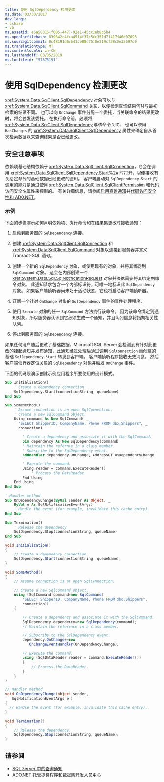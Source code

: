 ```yaml
---
title: 使用 SqlDependency 检测更改
ms.date: 03/30/2017
dev_langs:
- csharp
- vb
ms.assetid: e6a58316-f005-4477-92e1-45cc2eb8c5b4
ms.openlocfilehash: 839642c4fea45f4f37c5dc351d71417d46d07093
ms.sourcegitcommit: 0c48191d6d641ce88d7510e319cf38c0e35697d0
ms.translationtype: MT
ms.contentlocale: zh-CN
ms.lasthandoff: 03/05/2019
ms.locfileid: "57376191"
---
```

# <a name="detecting-changes-with-sqldependency"></a>使用 SqlDependency 检测更改

<xref:System.Data.SqlClient.SqlDependency> 对象可以与 <xref:System.Data.SqlClient.SqlCommand> 关联，以便检测查询结果何时与最初检索的结果不同。 也可以向 `OnChange` 事件分配一个委托，当关联命令的结果更改时，将会触发该委托。 在执行命令前，必须将 <xref:System.Data.SqlClient.SqlDependency> 与该命令关联。 也可以使用 `HasChanges` 的 <xref:System.Data.SqlClient.SqlDependency> 属性来确定自从首次检索数据以来查询结果是否已经更改。

## <a name="security-considerations"></a>安全注意事项

依赖项基础结构依赖于 <xref:System.Data.SqlClient.SqlConnection>，它会在调用 <xref:System.Data.SqlClient.SqlDependency.Start%2A> 时打开，以便接收有关给定命令的基础数据已经更改的通知。 客户端启动对 `SqlDependency.Start` 的调用的能力是通过使用 <xref:System.Data.SqlClient.SqlClientPermission> 和代码访问安全性属性来控制的。 有关详细信息，请参阅[启用查询通知](../../../../../docs/framework/data/adonet/sql/enabling-query-notifications.md)并[代码访问安全性和 ADO.NET](../../../../../docs/framework/data/adonet/code-access-security.md)。

### <a name="example"></a>示例

下面的步骤演示如何声明依赖项、执行命令和在结果集更改时接收通知：

1. 启动到服务器的 `SqlDependency` 连接。

2. 创建 <xref:System.Data.SqlClient.SqlConnection> 和 <xref:System.Data.SqlClient.SqlCommand> 对象以连接到服务器并定义 Transact-SQL 语句。

3. 创建一个新的 `SqlDependency` 对象，或使用现有的对象，并将其绑定到 `SqlCommand` 对象。 这会在内部创建一个 <xref:System.Data.Sql.SqlNotificationRequest> 对象并根据需要将其绑定到命令对象。 此通知请求包含一个内部标识符，可唯一地标识此 `SqlDependency` 对象。 如果客户端侦听器尚未处于活动状态，它也将启动客户端侦听器。

4. 订阅一个针对 `OnChange` 对象的 `SqlDependency` 事件的事件处理程序。

5. 使用 `Execute` 对象的任一 `SqlCommand` 方法执行该命令。 因为该命令绑定到通知对象，所以服务器认识到它必须生成一个通知，并且队列信息将指向相关性队列。

6. 停止到服务器的 `SqlDependency` 连接。

如果任何用户随后更改了基础数据，Microsoft SQL Server 会检测到有针对此更改的挂起通知并发布通知，此通知经过处理后通过调用 `SqlConnection` 而创建的基础 `SqlDependency.Start` 转发到客户端。 客户端侦听程序接收无效消息。 然后客户端侦听器定位关联的 `SqlDependency` 对象并触发 `OnChange` 事件。

下面的代码段演示创建示例应用程序所要使用的设计模式。

```vb
Sub Initialization()
    ' Create a dependency connection.
    SqlDependency.Start(connectionString, queueName)
End Sub

Sub SomeMethod()
    ' Assume connection is an open SqlConnection.
    ' Create a new SqlCommand object.
    Using command As New SqlCommand( _
      "SELECT ShipperID, CompanyName, Phone FROM dbo.Shippers", _
      connection)

        ' Create a dependency and associate it with the SqlCommand.
        Dim dependency As New SqlDependency(command)
        ' Maintain the refernce in a class member.
        ' Subscribe to the SqlDependency event.
        AddHandler dependency.OnChange, AddressOf OnDependencyChange

        ' Execute the command.
        Using reader = command.ExecuteReader()
            ' Process the DataReader.
        End Using
    End Using
End Sub

' Handler method
Sub OnDependencyChange(ByVal sender As Object, _
    ByVal e As SqlNotificationEventArgs)
    ' Handle the event (for example, invalidate this cache entry).
End Sub

Sub Termination()
    ' Release the dependency
    SqlDependency.Stop(connectionString, queueName)
End Sub
```

```csharp
void Initialization()
{
    // Create a dependency connection.
    SqlDependency.Start(connectionString, queueName);
}

void SomeMethod()
{
    // Assume connection is an open SqlConnection.

    // Create a new SqlCommand object.
    using (SqlCommand command=new SqlCommand(
        "SELECT ShipperID, CompanyName, Phone FROM dbo.Shippers",
        connection))
    {

        // Create a dependency and associate it with the SqlCommand.
        SqlDependency dependency=new SqlDependency(command);
        // Maintain the reference in a class member.

        // Subscribe to the SqlDependency event.
        dependency.OnChange+=new
           OnChangeEventHandler(OnDependencyChange);

        // Execute the command.
        using (SqlDataReader reader = command.ExecuteReader())
        {
            // Process the DataReader.
        }
    }
}

// Handler method
void OnDependencyChange(object sender,
   SqlNotificationEventArgs e )
{
  // Handle the event (for example, invalidate this cache entry).
}

void Termination()
{
    // Release the dependency.
    SqlDependency.Stop(connectionString, queueName);
}
```

## <a name="see-also"></a>请参阅

- [SQL Server 中的查询通知](../../../../../docs/framework/data/adonet/sql/query-notifications-in-sql-server.md)
- [ADO.NET 托管提供程序和数据集开发人员中心](https://go.microsoft.com/fwlink/?LinkId=217917)
